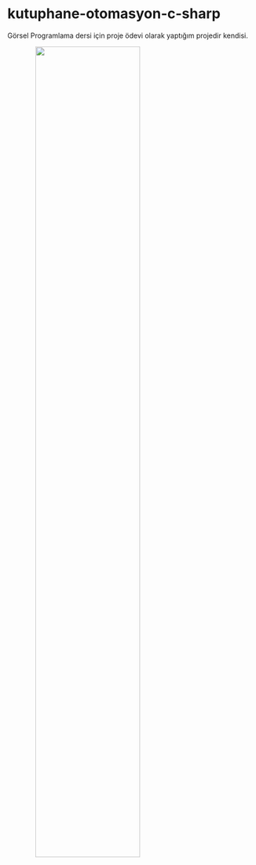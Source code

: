 # kutuphane-otomasyon-c-sharp

Görsel Programlama dersi için proje ödevi olarak yaptığım projedir kendisi.

<span align="center"> 
<img style="margin:auto" src="https://github.com/xlsprey/kutuphane-otomasyon-c-sharp/blob/master/Screenshot.PNG" width="65%" height="65%" style="text-align:center">
</span>
